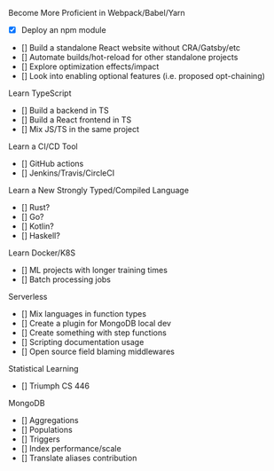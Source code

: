Become More Proficient in Webpack/Babel/Yarn
-[x] Deploy an npm module
- [] Build a standalone React website without CRA/Gatsby/etc
- [] Automate builds/hot-reload for other standalone projects
- [] Explore optimization effects/impact
- [] Look into enabling optional features (i.e. proposed opt-chaining)

Learn TypeScript
- [] Build a backend in TS
- [] Build a React frontend in TS
- [] Mix JS/TS in the same project

Learn a CI/CD Tool
- [] GitHub actions
- [] Jenkins/Travis/CircleCI

Learn a New Strongly Typed/Compiled Language
- [] Rust?
- [] Go?
- [] Kotlin?
- [] Haskell?

Learn Docker/K8S
- [] ML projects with longer training times
- [] Batch processing jobs

Serverless
- [] Mix languages in function types
- [] Create a plugin for MongoDB local dev
- [] Create something with step functions
- [] Scripting documentation usage
- [] Open source field blaming middlewares

Statistical Learning
- [] Triumph CS 446

MongoDB
- [] Aggregations
- [] Populations
- [] Triggers
- [] Index performance/scale
- [] Translate aliases contribution
